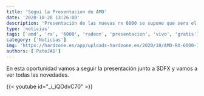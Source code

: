 ```yaml
---
title: 'Segui la Presentacion de AMD'
date: '2020-10-28 13:26:00'
description: 'Presentación de las nuevas rx 6000 se supone que sera el mayor salto de Radeon hasta la fecha'
type: 'noticias'
tags: ['amd', 'rx', '6000', 'radeon', 'presentacion', 'vivo', 'gratis']
category: ['Noticias']
img: 'https://hardzone.es/app/uploads-hardzone.es/2020/10/AMD-RX-6000-1.jpg'
authors: ['PatoJAD']
---
```


En esta oportunidad vamos a seguir la presentación junto a SDFX y vamos a ver todas las novedades.

{{< youtube id="_i_iQOdvC70" >}}
